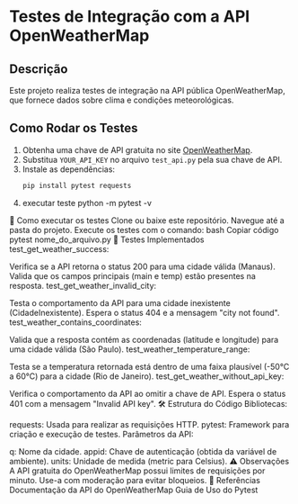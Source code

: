 # Testes de Integração com a API OpenWeatherMap

## Descrição
Este projeto realiza testes de integração na API pública OpenWeatherMap, que fornece dados sobre clima e condições meteorológicas.

## Como Rodar os Testes
1. Obtenha uma chave de API gratuita no site [OpenWeatherMap](https://openweathermap.org/api).
2. Substitua `YOUR_API_KEY` no arquivo `test_api.py` pela sua chave de API.
3. Instale as dependências:
   ```bash
   pip install pytest requests
4. executar teste python -m pytest -v


🚀 Como executar os testes
Clone ou baixe este repositório.
Navegue até a pasta do projeto.
Execute os testes com o comando:
bash
Copiar código
pytest nome_do_arquivo.py
🧪 Testes Implementados
test_get_weather_success:

Verifica se a API retorna o status 200 para uma cidade válida (Manaus).
Valida que os campos principais (main e temp) estão presentes na resposta.
test_get_weather_invalid_city:

Testa o comportamento da API para uma cidade inexistente (CidadeInexistente).
Espera o status 404 e a mensagem "city not found".
test_weather_contains_coordinates:

Valida que a resposta contém as coordenadas (latitude e longitude) para uma cidade válida (São Paulo).
test_weather_temperature_range:

Testa se a temperatura retornada está dentro de uma faixa plausível (-50°C a 60°C) para a cidade (Rio de Janeiro).
test_get_weather_without_api_key:

Verifica o comportamento da API ao omitir a chave de API.
Espera o status 401 com a mensagem "Invalid API key".
🛠️ Estrutura do Código
Bibliotecas:

requests: Usada para realizar as requisições HTTP.
pytest: Framework para criação e execução de testes.
Parâmetros da API:

q: Nome da cidade.
appid: Chave de autenticação (obtida da variável de ambiente).
units: Unidade de medida (metric para Celsius).
⚠️ Observações
A API gratuita do OpenWeatherMap possui limites de requisições por minuto. Use-a com moderação para evitar bloqueios.
📖 Referências
Documentação da API do OpenWeatherMap
Guia de Uso do Pytest

